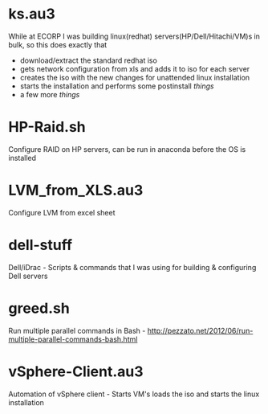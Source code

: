 # ks.au3
While at ECORP I was building linux(redhat) servers(HP/Dell/Hitachi/VM)s in bulk, so this does exactly that
- download/extract the standard redhat iso
- gets network configuration from xls and adds it to iso for each server
- creates the iso with the new changes for unattended linux installation
- starts the installation and performs some postinstall *things*
- a few more *things*

# HP-Raid.sh
Configure RAID on HP servers, can be run in anaconda before the OS is installed

# LVM_from_XLS.au3
Configure LVM from excel sheet

# dell-stuff
Dell/iDrac - Scripts & commands that I was using for building & configuring Dell servers

# greed.sh
Run multiple parallel commands in Bash - http://pezzato.net/2012/06/run-multiple-parallel-commands-bash.html

# vSphere-Client.au3
Automation of vSphere client - Starts VM's loads the iso and starts the linux installation
